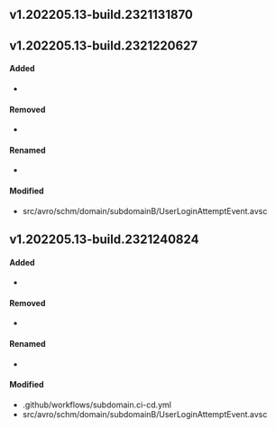 ## v1.202205.13-build.2321131870

## v1.202205.13-build.2321220627
#### Added
- 

#### Removed
- 

#### Renamed
- 

#### Modified
- src/avro/schm/domain/subdomainB/UserLoginAttemptEvent.avsc


## v1.202205.13-build.2321240824
#### Added
- 

#### Removed
- 

#### Renamed
- 

#### Modified
- .github/workflows/subdomain.ci-cd.yml
- src/avro/schm/domain/subdomainB/UserLoginAttemptEvent.avsc


